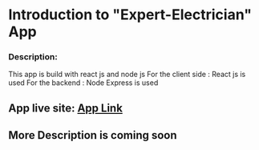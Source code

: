 # Introduction to "Expert-Electrician" App

### Description:
This app is build with react js and node js
For the client side : React js is used
For the backend : Node Express is used

## App live site:  [App Link](https://expert-electrician.web.app/)

## More Description is coming soon
